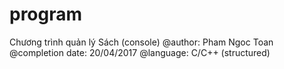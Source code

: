 # program
Chương trình quản lý Sách (console)
@author: Pham Ngoc Toan
@completion date: 20/04/2017
@language: C/C++ (structured)
